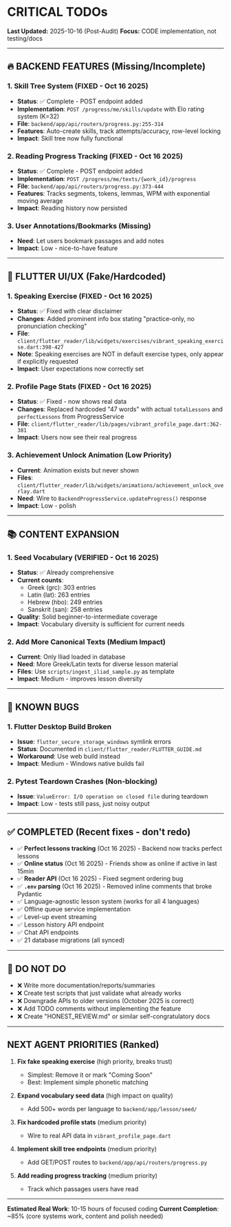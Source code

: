 # CRITICAL TODOs

**Last Updated:** 2025-10-16 (Post-Audit)
**Focus:** CODE implementation, not testing/docs

---

## 🔥 BACKEND FEATURES (Missing/Incomplete)

### 1. Skill Tree System (FIXED - Oct 16 2025)
- **Status**: ✅ Complete - POST endpoint added
- **Implementation**: `POST /progress/me/skills/update` with Elo rating system (K=32)
- **File**: `backend/app/api/routers/progress.py:255-314`
- **Features**: Auto-create skills, track attempts/accuracy, row-level locking
- **Impact**: Skill tree now fully functional

### 2. Reading Progress Tracking (FIXED - Oct 16 2025)
- **Status**: ✅ Complete - POST endpoint added
- **Implementation**: `POST /progress/me/texts/{work_id}/progress`
- **File**: `backend/app/api/routers/progress.py:373-444`
- **Features**: Tracks segments, tokens, lemmas, WPM with exponential moving average
- **Impact**: Reading history now persisted

### 3. User Annotations/Bookmarks (Missing)
- **Need**: Let users bookmark passages and add notes
- **Impact**: Low - nice-to-have feature

---

## 🎨 FLUTTER UI/UX (Fake/Hardcoded)

### 1. Speaking Exercise (FIXED - Oct 16 2025)
- **Status**: ✅ Fixed with clear disclaimer
- **Changes**: Added prominent info box stating "practice-only, no pronunciation checking"
- **File**: `client/flutter_reader/lib/widgets/exercises/vibrant_speaking_exercise.dart:398-427`
- **Note**: Speaking exercises are NOT in default exercise types, only appear if explicitly requested
- **Impact**: User expectations now correctly set

### 2. Profile Page Stats (FIXED - Oct 16 2025)
- **Status**: ✅ Fixed - now shows real data
- **Changes**: Replaced hardcoded "47 words" with actual `totalLessons` and `perfectLessons` from ProgressService
- **File**: `client/flutter_reader/lib/pages/vibrant_profile_page.dart:362-381`
- **Impact**: Users now see their real progress

### 3. Achievement Unlock Animation (Low Priority)
- **Current**: Animation exists but never shown
- **Files**: `client/flutter_reader/lib/widgets/animations/achievement_unlock_overlay.dart`
- **Need**: Wire to `BackendProgressService.updateProgress()` response
- **Impact**: Low - polish

---

## 📚 CONTENT EXPANSION

### 1. Seed Vocabulary (VERIFIED - Oct 16 2025)
- **Status**: ✅ Already comprehensive
- **Current counts**:
  - Greek (grc): 303 entries
  - Latin (lat): 263 entries
  - Hebrew (hbo): 249 entries
  - Sanskrit (san): 258 entries
- **Quality**: Solid beginner-to-intermediate coverage
- **Impact**: Vocabulary diversity is sufficient for current needs

### 2. Add More Canonical Texts (Medium Impact)
- **Current**: Only Iliad loaded in database
- **Need**: More Greek/Latin texts for diverse lesson material
- **Files**: Use `scripts/ingest_iliad_sample.py` as template
- **Impact**: Medium - improves lesson diversity

---

## 🐛 KNOWN BUGS

### 1. Flutter Desktop Build Broken
- **Issue**: `flutter_secure_storage_windows` symlink errors
- **Status**: Documented in `client/flutter_reader/FLUTTER_GUIDE.md`
- **Workaround**: Use web build instead
- **Impact**: Medium - Windows native builds fail

### 2. Pytest Teardown Crashes (Non-blocking)
- **Issue**: `ValueError: I/O operation on closed file` during teardown
- **Impact**: Low - tests still pass, just noisy output

---

## ✅ COMPLETED (Recent fixes - don't redo)

- ✅ **Perfect lessons tracking** (Oct 16 2025) - Backend now tracks perfect lessons
- ✅ **Online status** (Oct 16 2025) - Friends show as online if active in last 15min
- ✅ **Reader API** (Oct 16 2025) - Fixed segment ordering bug
- ✅ **`.env` parsing** (Oct 16 2025) - Removed inline comments that broke Pydantic
- ✅ Language-agnostic lesson system (works for all 4 languages)
- ✅ Offline queue service implementation
- ✅ Level-up event streaming
- ✅ Lesson history API endpoint
- ✅ Chat API endpoints
- ✅ 21 database migrations (all synced)

---

## 🚫 DO NOT DO

- ❌ Write more documentation/reports/summaries
- ❌ Create test scripts that just validate what already works
- ❌ Downgrade APIs to older versions (October 2025 is correct)
- ❌ Add TODO comments without implementing the feature
- ❌ Create "HONEST_REVIEW.md" or similar self-congratulatory docs

---

## NEXT AGENT PRIORITIES (Ranked)

1. **Fix fake speaking exercise** (high priority, breaks trust)
   - Simplest: Remove it or mark "Coming Soon"
   - Best: Implement simple phonetic matching

2. **Expand vocabulary seed data** (high impact on quality)
   - Add 500+ words per language to `backend/app/lesson/seed/`

3. **Fix hardcoded profile stats** (medium priority)
   - Wire to real API data in `vibrant_profile_page.dart`

4. **Implement skill tree endpoints** (medium priority)
   - Add GET/POST routes to `backend/app/api/routers/progress.py`

5. **Add reading progress tracking** (medium priority)
   - Track which passages users have read

---

**Estimated Real Work**: 10-15 hours of focused coding
**Current Completion**: ~85% (core systems work, content and polish needed)
